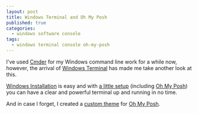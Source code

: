 ```yaml
---
layout: post
title: Windows Terminal and Oh My Posh
published: true
categories:
  - windows software console
tags:
  - windows terminal console oh-my-posh
---
```


I've used [Cmder](https://cmder.app/) for my Windows command line work for a while now, however, the arrival of [Windows Terminal](https://devblogs.microsoft.com/commandline/introducing-windows-terminal/) has made me take another look at this.

[Windows Installation](https://ohmyposh.dev/docs/installation/windows) is easy and with [a little setup](https://www.hanselman.com/blog/how-to-make-a-pretty-prompt-in-windows-terminal-with-powerline-nerd-fonts-cascadia-code-wsl-and-ohmyposh) (including [Oh My Posh](https://ohmyposh.dev/)) you can have a clear and powerful terminal up and running in no time.

And in case I forget, I created a [custom theme](https://github.com/gregstanley/setup-reference/blob/main/Windows%20Terminal/oh-my-posh-custom-theme-1.omp.json) for [Oh My Posh](https://ohmyposh.dev/).

